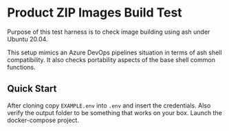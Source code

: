 # Product ZIP Images Build Test

Purpose of this test harness is to check image building using ash under Ubuntu 20.04.

This setup mimics an Azure DevOps pipelines situation in terms of ash shell compatibility. It also checks portability aspects of the base shell common functions.

## Quick Start

After cloning copy `EXAMPLE.env` into `.env` and insert the credentials. Also verify the output folder to be something that works on your box.
Launch the docker-compose project.
